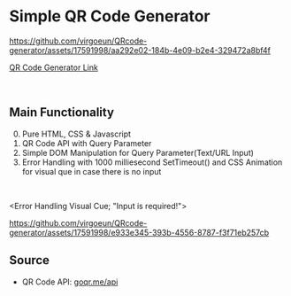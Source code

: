 # Simple QR Code Generator


https://github.com/virgoeun/QRcode-generator/assets/17591998/aa292e02-184b-4e09-b2e4-329472a8bf4f

[QR Code Generator Link]()

<br>

## Main Functionality
0. Pure HTML, CSS & Javascript 
1. QR Code API with Query Parameter
2. Simple DOM Manipulation for Query Parameter(Text/URL Input)
3. Error Handling with 1000 milliesecond SetTimeout() and CSS Animation for visual que in case there is no input 

<br>

<Error Handling Visual Cue; "Input is required!">


https://github.com/virgoeun/QRcode-generator/assets/17591998/e933e345-393b-4556-8787-f3f71eb257cb



## Source
- QR Code API: [goqr.me/api](https://goqr.me/api/)


